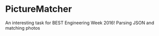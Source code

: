 # PictureMatcher
An interesting task for BEST Engineering Week 2016! Parsing JSON and matching photos
